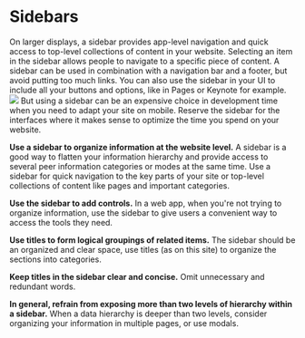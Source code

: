 # Sidebars
On larger displays, a sidebar provides app-level navigation and quick access to top-level collections of content in your website. Selecting an item in the sidebar allows people to navigate to a specific piece of content. A sidebar can be used in combination with a navigation bar and a footer, but avoid putting too much links. You can also use the sidebar in your UI to include all your buttons and options, like in Pages or Keynote for example.
![](/Capture%20d%E2%80%99e%CC%81cran%202020-10-13%20a%CC%80%2019.30.26.png)
But using a sidebar can be an expensive choice in development time when you need to adapt your site on mobile. Reserve the sidebar for the interfaces where it makes sense to optimize the time you spend on your website.

**Use a sidebar to organize information at the website level.** A sidebar is a good way to flatten your information hierarchy and provide access to several peer information categories or modes at the same time. Use a sidebar for quick navigation to the key parts of your site or top-level collections of content like pages and important categories.

**Use the sidebar to add controls.** In a web app, when you're not trying to organize information, use the sidebar to give users a convenient way to access the tools they need.

**Use titles to form logical groupings of related items.** The sidebar should be an organized and clear space, use titles (as on this site) to organize the sections into categories.

**Keep titles in the sidebar clear and concise.** Omit unnecessary and redundant words.

**In general, refrain from exposing more than two levels of hierarchy within a sidebar.** When a data hierarchy is deeper than two levels, consider organizing your information in multiple pages, or use modals.